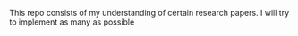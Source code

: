 This repo consists of my understanding of certain research papers.
I will try to implement as many as possible

